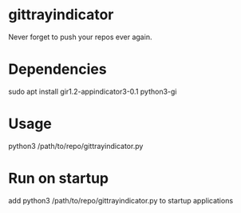 # gittrayindicator
Never forget to push your repos ever again.

# Dependencies

sudo apt install gir1.2-appindicator3-0.1 python3-gi

# Usage

python3 /path/to/repo/gittrayindicator.py

# Run on startup
add python3 /path/to/repo/gittrayindicator.py to startup applications
